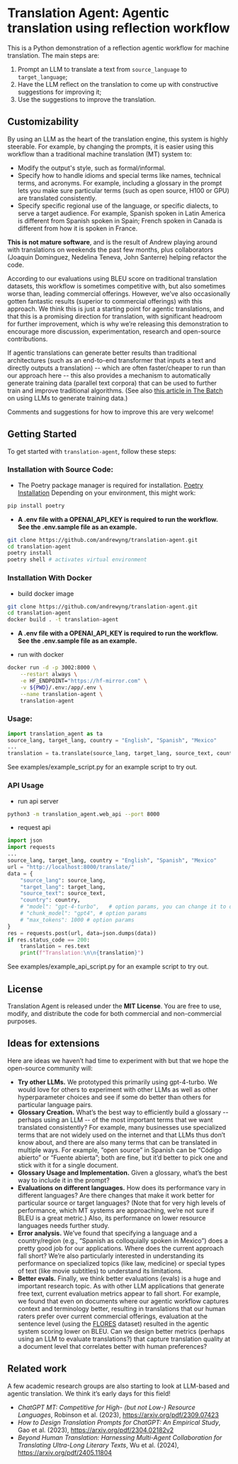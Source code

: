 # Translation Agent: Agentic translation using reflection workflow

This is a Python demonstration of a reflection agentic workflow for machine translation. The main steps are:
1. Prompt an LLM to translate a text from `source_language` to `target_language`;
2. Have the LLM reflect on the translation to come up with constructive suggestions for improving it;
3. Use the suggestions to improve the translation.

## Customizability

By using an LLM as the heart of the translation engine, this system is highly steerable. For example, by changing the prompts, it is easier using this workflow than a traditional machine translation (MT) system to:
- Modify the output's style, such as formal/informal.
- Specify how to handle idioms and special terms like names, technical terms, and acronyms. For example, including a glossary in the prompt lets you make sure particular terms (such as open source, H100 or GPU) are translated consistently.
- Specify specific regional use of the language, or specific dialects, to serve a target audience. For example, Spanish spoken in Latin America is different from Spanish spoken in Spain; French spoken in Canada is different from how it is spoken in France.

**This is not mature software**, and is the result of Andrew playing around with translations on weekends the past few months, plus collaborators (Joaquin Dominguez, Nedelina Teneva, John Santerre) helping refactor the code.

According to our evaluations using BLEU score on traditional translation datasets, this workflow is sometimes competitive with, but also sometimes worse than, leading commercial offerings. However, we’ve also occasionally gotten fantastic results (superior to commercial offerings) with this approach. We think this is just a starting point for agentic translations, and that this is a promising direction for translation, with significant headroom for further improvement, which is why we’re releasing this demonstration to encourage more discussion, experimentation, research and open-source contributions.

If agentic translations can generate better results than traditional architectures (such as an end-to-end transformer that inputs a text and directly outputs a translation) -- which are often faster/cheaper to run than our approach here -- this also provides a mechanism to automatically generate training data (parallel text corpora) that can be used to further train and improve traditional algorithms. (See also [this article in The Batch](https://www.deeplearning.ai/the-batch/building-models-that-learn-from-themselves/) on using LLMs to generate training data.)

Comments and suggestions for how to improve this are very welcome!


## Getting Started

To get started with `translation-agent`, follow these steps:

### Installation with Source Code:
- The Poetry package manager is required for installation. [Poetry Installation](https://python-poetry.org/docs/#installation) Depending on your environment, this might work:

```bash
pip install poetry
```

- **A .env file with a OPENAI_API_KEY is required to run the workflow. See the .env.sample file as an example.**
```bash
git clone https://github.com/andrewyng/translation-agent.git
cd translation-agent
poetry install
poetry shell # activates virtual environment
```

### Installation With Docker
- build docker image
```bash
git clone https://github.com/andrewyng/translation-agent.git
cd translation-agent
docker build . -t translation-agent
```

- **A .env file with a OPENAI_API_KEY is required to run the workflow. See the .env.sample file as an example.**

- run with docker
```bash
docker run -d -p 3002:8000 \
    --restart always \
    -e HF_ENDPOINT="https://hf-mirror.com" \
    -v ${PWD}/.env:/app/.env \
    --name translation-agent \
    translation-agent
```


### Usage:

```python
import translation_agent as ta
source_lang, target_lang, country = "English", "Spanish", "Mexico"
...
translation = ta.translate(source_lang, target_lang, source_text, country)
```
See examples/example_script.py for an example script to try out.

### API Usage

- run api server
```bash
python3 -m translation_agent.web_api --port 8000
```

- request api
```python
import json
import requests
...
source_lang, target_lang, country = "English", "Spanish", "Mexico"
url = "http://localhost:8000/translate/"
data = {
    "source_lang": source_lang,
    "target_lang": target_lang,
    "source_text": source_text,
    "country": country,
    # "model": "gpt-4-turbo",   # option params, you can change it to other model if you like.
    # "chunk_model": "gpt4", # option params
    # "max_tokens": 1000 # option params
}
res = requests.post(url, data=json.dumps(data))
if res.status_code == 200:
    translation = res.text
    print(f"Translation:\n\n{translation}")
```
See examples/example_api_script.py for an example script to try out.

## License

Translation Agent is released under the **MIT License**. You are free to use, modify, and distribute the code
for both commercial and non-commercial purposes.

## Ideas for extensions

Here are ideas we haven’t had time to experiment with but that we hope the open-source community will:
- **Try other LLMs.** We prototyped this primarily using gpt-4-turbo. We would love for others to experiment with other LLMs as well as other hyperparameter choices and see if some do better than others for particular language pairs.
- **Glossary Creation.** What’s the best way to efficiently build a glossary -- perhaps using an LLM -- of the most important terms that we want translated consistently? For example, many businesses use specialized terms that are not widely used on the internet and that LLMs thus don’t know about, and there are also many terms that can be translated in multiple ways. For example, ”open source” in Spanish can be “Código abierto” or “Fuente abierta”; both are fine, but it’d better to pick one and stick with it for a single document.
- **Glossary Usage and Implementation.** Given a glossary, what’s the best way to include it in the prompt?
- **Evaluations on different languages.** How does its performance vary in different languages? Are there changes that make it work better for particular source or target languages? (Note that for very high levels of performance, which MT systems are approaching, we’re not sure if BLEU is a great metric.) Also, its performance on lower resource languages needs further study.
- **Error analysis.** We’ve found that specifying a language and a country/region (e.g., “Spanish as colloquially spoken in Mexico”) does a pretty good job for our applications. Where does the current approach fall short? We’re also particularly interested in understanding its performance on specialized topics (like law, medicine) or special types of text (like movie subtitles) to understand its limitations.
- **Better evals.** Finally, we think better evaluations (evals) is a huge and important research topic. As with other LLM applications that generate free text, current evaluation metrics appear to fall short. For example, we found that even on documents where our agentic workflow captures context and terminology better, resulting in translations that our human raters prefer over current commercial offerings, evaluation at the sentence level (using the [FLORES](https://github.com/facebookresearch/flores) dataset) resulted in the agentic system scoring lower on BLEU. Can we design better metrics (perhaps using an LLM to evaluate translations?) that capture translation quality at a document level that correlates better with human preferences?

## Related work

A few academic research groups are also starting to look at LLM-based and agentic translation. We think it’s early days for this field!
- *ChatGPT MT: Competitive for High- (but not Low-) Resource Languages*, Robinson et al. (2023), https://arxiv.org/pdf/2309.07423
- *How to Design Translation Prompts for ChatGPT: An Empirical Study*, Gao et al. (2023), https://arxiv.org/pdf/2304.02182v2
- *Beyond Human Translation: Harnessing Multi-Agent Collaboration for Translating Ultra-Long Literary Texts*, Wu et al. (2024),  https://arxiv.org/pdf/2405.11804
